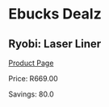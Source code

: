 
# Ebucks Dealz
## Ryobi: Laser Liner
[Product Page](https://www.ebucks.com/web/shop/productSelected.do?prodId=998797458&catId=704984897)

Price: R669.00

Savings: 80.0


	